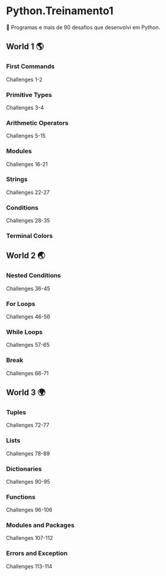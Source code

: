 # Python.Treinamento1

🐍 Programas e mais de 90 desafios que desenvolvi em Python.

## World 1 🌎

### First Commands

Challenges 1-2

### Primitive Types

Challenges 3-4

### Arithmetic Operators

Challenges 5-15

### Modules

Challenges 16-21

### Strings

Challenges 22-27

### Conditions 

Challenges 28-35

### Terminal Colors

## World 2 🌏

### Nested Conditions

Challenges 36-45

### For Loops

Challenges 46-56

### While Loops

Challenges 57-65

### Break

Challenges 66-71

## World 3 🌍

### Tuples

Challenges 72-77

### Lists

Challenges 78-89

### Dictionaries

Challenges 90-95

### Functions

Challenges 96-106

### Modules and Packages

Challenges 107-112

### Errors and Exception

Challenges 113-114
